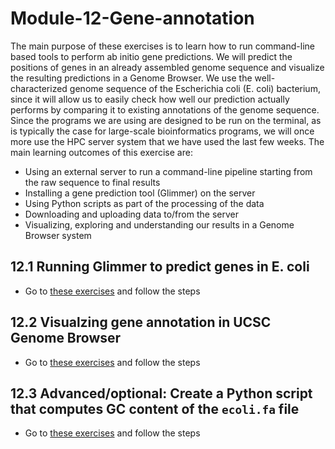 # Module-12-Gene-annotation
The main purpose of these exercises is to learn how to run command-line based tools to perform ab initio gene predictions. We will predict the positions of genes in an already assembled genome sequence and visualize the resulting predictions in a Genome Browser. We use the well-characterized genome sequence of the Escherichia coli (E. coli) bacterium, since it will allow us to easily check how well our prediction actually performs by comparing it to existing annotations of the genome sequence. Since the programs we are using are designed to be run on the terminal, as is typically the case for large-scale bioinformatics programs, we will once more use the HPC server system that we have used the last few weeks.
The main learning outcomes of this exercise are:
- Using an external server to run a command-line pipeline starting from the raw sequence to final results
- Installing a gene prediction tool (Glimmer) on the server
- Using Python scripts as part of the processing of the data
- Downloading and uploading data to/from the server
- Visualizing, exploring and understanding our results in a Genome Browser system

## 12.1 Running Glimmer to predict genes in E. coli
- Go to [these exercises](exercises/Exercise1.md) and follow the steps

## 12.2 Visualzing gene annotation in UCSC Genome Browser
- Go to [these exercises](exercises/Exercise2.md) and follow the steps

## 12.3 Advanced/optional: Create a Python script that computes GC content of the `ecoli.fa` file
- Go to [these exercises](exercises/Exercise3.md) and follow the steps
